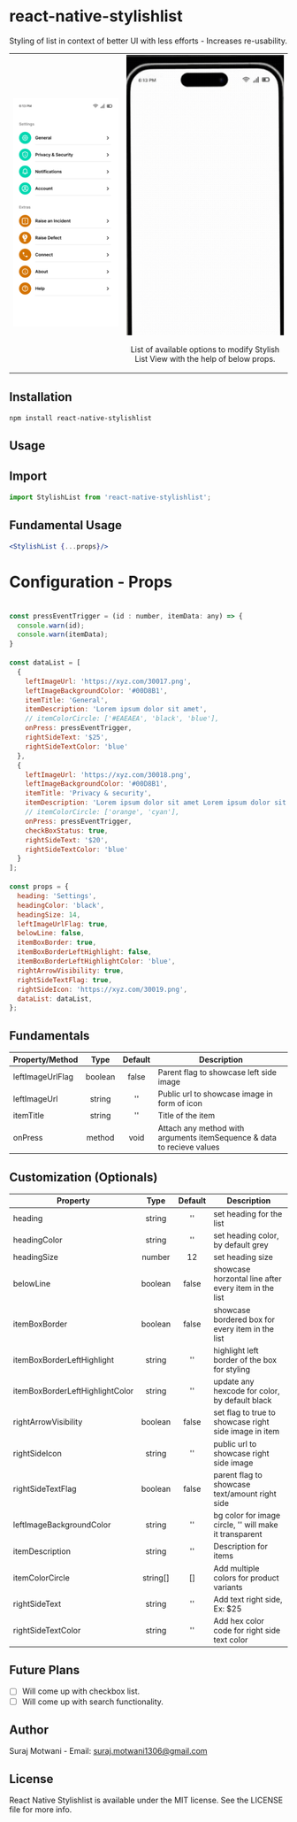 # react-native-stylishlist

Styling of list in context of better UI with less efforts - Increases re-usability.

<table>
  <tr>
    <td align="center">
      <img alt="React Native Stylish List"
        src="assets/Screenshots/Example.png" />
    </td>
    <td align="center">
      <img alt="React Native Stylish List"
        src="assets/Screenshots/Options.gif" />
        <p align="center">List of available options to modify Stylish List View with the help of below props.</p>
    </td>
   </tr>
</table>

## Installation

```sh
npm install react-native-stylishlist
```

## Usage

## Import
```jsx
import StylishList from 'react-native-stylishlist';
```

## Fundamental Usage
```jsx
<StylishList {...props}/>
```

# Configuration - Props
```jsx

const pressEventTrigger = (id : number, itemData: any) => {
  console.warn(id);
  console.warn(itemData);
}

const dataList = [
  {
    leftImageUrl: 'https://xyz.com/30017.png',
    leftImageBackgroundColor: '#00D8B1',
    itemTitle: 'General',
    itemDescription: 'Lorem ipsum dolor sit amet',
    // itemColorCircle: ['#EAEAEA', 'black', 'blue'],
    onPress: pressEventTrigger,
    rightSideText: '$25',
    rightSideTextColor: 'blue'
  },
  {
    leftImageUrl: 'https://xyz.com/30018.png',
    leftImageBackgroundColor: '#00D8B1',
    itemTitle: 'Privacy & security',
    itemDescription: 'Lorem ipsum dolor sit amet Lorem ipsum dolor sit amet',
    // itemColorCircle: ['orange', 'cyan'],
    onPress: pressEventTrigger,
    checkBoxStatus: true,
    rightSideText: '$20',
    rightSideTextColor: 'blue'
  }
];

const props = { 
  heading: 'Settings',
  headingColor: 'black',
  headingSize: 14,
  leftImageUrlFlag: true,
  belowLine: false,
  itemBoxBorder: true,
  itemBoxBorderLeftHighlight: false,
  itemBoxBorderLeftHighlightColor: 'blue',
  rightArrowVisibility: true,
  rightSideTextFlag: true,
  rightSideIcon: 'https://xyz.com/30019.png',
  dataList: dataList,
};
```

## Fundamentals

| Property/Method  |  Type   |  Default  | Description                                                             |
| ---------------- | :-----: | :-------: | ----------------------------------------------------------------------- |
| leftImageUrlFlag | boolean |   false   | Parent flag to showcase left side image                                 |
| leftImageUrl     | string  |     ''    | Public url to showcase image in form of icon                            |
| itemTitle        | string  |     ''    | Title of the item                                                       |
| onPress          | method  |    void   | Attach any method with arguments itemSequence & data to recieve values  |

## Customization (Optionals)

| Property                              |    Type    |         Default         | Description                                            |
| ------------------------------------- | :--------: | :---------------------: | ------------------------------------------------------ |
| heading                               |   string   |            ''           | set heading for the list                               |
| headingColor                          |   string   |            ''           | set heading color, by default grey                     |
| headingSize                           |   number   |            12           | set heading size                                       |
| belowLine                             |  boolean   |           false         | showcase horzontal line after every item in the list   |
| itemBoxBorder                         |  boolean   |           false         | showcase bordered box for every item in the list       |
| itemBoxBorderLeftHighlight            |   string   |            ''           | highlight left border of the box for styling           |
| itemBoxBorderLeftHighlightColor       |   string   |            ''           | update any hexcode for color, by default black         |
| rightArrowVisibility                  |  boolean   |           false         | set flag to true to showcase right side image in item  |
| rightSideIcon                         |   string   |            ''           | public url to showcase right side image                |
| rightSideTextFlag                     |  boolean   |           false         | parent flag to showcase text/amount right side         |
| leftImageBackgroundColor              |   string   |            ''           | bg color for image circle, '' will make it transparent |
| itemDescription                       |   string   |            ''           | Description for items                                  |
| itemColorCircle                       |  string[]  |            []           | Add multiple colors for product variants               |
| rightSideText                         |   string   |            ''           | Add text right side, Ex: $25                           |
| rightSideTextColor                    |   string   |            ''           | Add hex color code for right side text color           |

## Future Plans
- [ ] Will come up with checkbox list.
- [ ] Will come up with search functionality.

## Author
Suraj Motwani - Email: suraj.motwani1306@gmail.com

## License

React Native Stylishlist is available under the MIT license. See the LICENSE file for more info.

